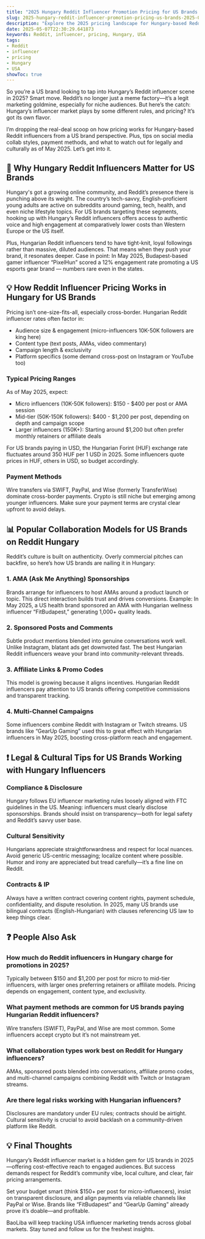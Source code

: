 ```yaml
---
title: "2025 Hungary Reddit Influencer Promotion Pricing for US Brands: What You Need to Know"
slug: 2025-hungary-reddit-influencer-promotion-pricing-us-brands-2025-05-07
description: "Explore the 2025 pricing landscape for Hungary-based Reddit influencers targeting US brands. Practical insights on collaboration models, payment trends, and how to maximize ROI in cross-border influencer marketing."
date: 2025-05-07T22:30:29.641873
keywords: Reddit, influencer, pricing, Hungary, USA
tags:
- Reddit
- influencer
- pricing
- Hungary
- USA
showToc: true
---
```


So you’re a US brand looking to tap into Hungary’s Reddit influencer scene in 2025? Smart move. Reddit’s no longer just a meme factory—it’s a legit marketing goldmine, especially for niche audiences. But here’s the catch: Hungary’s influencer market plays by some different rules, and pricing? It’s got its own flavor.  

I’m dropping the real-deal scoop on how pricing works for Hungary-based Reddit influencers from a US brand perspective. Plus, tips on social media collab styles, payment methods, and what to watch out for legally and culturally as of May 2025. Let’s get into it.  

## 📢 Why Hungary Reddit Influencers Matter for US Brands  

Hungary's got a growing online community, and Reddit’s presence there is punching above its weight. The country’s tech-savvy, English-proficient young adults are active on subreddits around gaming, tech, health, and even niche lifestyle topics. For US brands targeting these segments, hooking up with Hungary’s Reddit influencers offers access to authentic voice and high engagement at comparatively lower costs than Western Europe or the US itself.  

Plus, Hungarian Reddit influencers tend to have tight-knit, loyal followings rather than massive, diluted audiences. That means when they push your brand, it resonates deeper. Case in point: In May 2025, Budapest-based gamer influencer “PixelHun” scored a 12% engagement rate promoting a US esports gear brand — numbers rare even in the states.  

## 💡 How Reddit Influencer Pricing Works in Hungary for US Brands  

Pricing isn’t one-size-fits-all, especially cross-border. Hungarian Reddit influencer rates often factor in:  

- Audience size & engagement (micro-influencers 10K-50K followers are king here)  
- Content type (text posts, AMAs, video commentary)  
- Campaign length & exclusivity  
- Platform specifics (some demand cross-post on Instagram or YouTube too)  

### Typical Pricing Ranges  

As of May 2025, expect:  

- Micro influencers (10K-50K followers): $150 - $400 per post or AMA session  
- Mid-tier (50K-150K followers): $400 - $1,200 per post, depending on depth and campaign scope  
- Larger influencers (150K+): Starting around $1,200 but often prefer monthly retainers or affiliate deals  

For US brands paying in USD, the Hungarian Forint (HUF) exchange rate fluctuates around 350 HUF per 1 USD in 2025. Some influencers quote prices in HUF, others in USD, so budget accordingly.  

### Payment Methods  

Wire transfers via SWIFT, PayPal, and Wise (formerly TransferWise) dominate cross-border payments. Crypto is still niche but emerging among younger influencers. Make sure your payment terms are crystal clear upfront to avoid delays.  

## 📊 Popular Collaboration Models for US Brands on Reddit Hungary  

Reddit’s culture is built on authenticity. Overly commercial pitches can backfire, so here’s how US brands are nailing it in Hungary:  

### 1. AMA (Ask Me Anything) Sponsorships  

Brands arrange for influencers to host AMAs around a product launch or topic. This direct interaction builds trust and drives conversions. Example: In May 2025, a US health brand sponsored an AMA with Hungarian wellness influencer “FitBudapest,” generating 1,000+ quality leads.  

### 2. Sponsored Posts and Comments  

Subtle product mentions blended into genuine conversations work well. Unlike Instagram, blatant ads get downvoted fast. The best Hungarian Reddit influencers weave your brand into community-relevant threads.  

### 3. Affiliate Links & Promo Codes  

This model is growing because it aligns incentives. Hungarian Reddit influencers pay attention to US brands offering competitive commissions and transparent tracking.  

### 4. Multi-Channel Campaigns  

Some influencers combine Reddit with Instagram or Twitch streams. US brands like “GearUp Gaming” used this to great effect with Hungarian influencers in May 2025, boosting cross-platform reach and engagement.  

## ❗ Legal & Cultural Tips for US Brands Working with Hungary Influencers  

### Compliance & Disclosure  

Hungary follows EU influencer marketing rules loosely aligned with FTC guidelines in the US. Meaning: influencers must clearly disclose sponsorships. Brands should insist on transparency—both for legal safety and Reddit’s savvy user base.  

### Cultural Sensitivity  

Hungarians appreciate straightforwardness and respect for local nuances. Avoid generic US-centric messaging; localize content where possible. Humor and irony are appreciated but tread carefully—it’s a fine line on Reddit.  

### Contracts & IP  

Always have a written contract covering content rights, payment schedule, confidentiality, and dispute resolution. In 2025, many US brands use bilingual contracts (English-Hungarian) with clauses referencing US law to keep things clear.  

## ❓ People Also Ask  

### How much do Reddit influencers in Hungary charge for promotions in 2025?  

Typically between $150 and $1,200 per post for micro to mid-tier influencers, with larger ones preferring retainers or affiliate models. Pricing depends on engagement, content type, and exclusivity.  

### What payment methods are common for US brands paying Hungarian Reddit influencers?  

Wire transfers (SWIFT), PayPal, and Wise are most common. Some influencers accept crypto but it’s not mainstream yet.  

### What collaboration types work best on Reddit for Hungary influencers?  

AMAs, sponsored posts blended into conversations, affiliate promo codes, and multi-channel campaigns combining Reddit with Twitch or Instagram streams.  

### Are there legal risks working with Hungarian influencers?  

Disclosures are mandatory under EU rules; contracts should be airtight. Cultural sensitivity is crucial to avoid backlash on a community-driven platform like Reddit.  

## 💡 Final Thoughts  

Hungary’s Reddit influencer market is a hidden gem for US brands in 2025—offering cost-effective reach to engaged audiences. But success demands respect for Reddit’s community vibe, local culture, and clear, fair pricing arrangements.  

Set your budget smart (think $150+ per post for micro-influencers), insist on transparent disclosure, and align payments via reliable channels like PayPal or Wise. Brands like “FitBudapest” and “GearUp Gaming” already prove it’s doable—and profitable.  

BaoLiba will keep tracking USA influencer marketing trends across global markets. Stay tuned and follow us for the freshest insights.